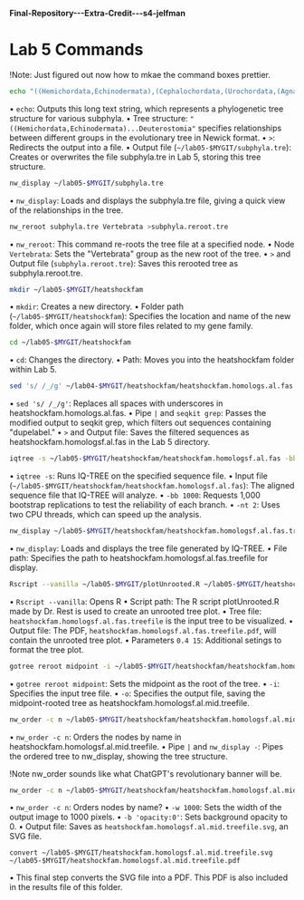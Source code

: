 **Final-Repository---Extra-Credit---s4-jelfman**
# Lab 5 Commands
!Note: Just figured out now how to mkae the command boxes prettier.

```bash
echo "((Hemichordata,Echinodermata),(Cephalochordata,(Urochordata,(Agnatha,(Chondrichthyes,((Amphibia,(Sauropsida,Mammalia)Amniota)Tetrapoda,Actinopterygii)Euteleostomi)Gnathostomata)Vertebrata))Chordata)Deuterostomia;" > ~/lab05-$MYGIT/subphyla.tre
```
•	`echo`: Outputs this long text string, which represents a phylogenetic tree structure for various subphyla.
•	Tree structure: `"((Hemichordata,Echinodermata)...Deuterostomia"` specifies relationships between different groups in the evolutionary tree in Newick format.
•	`>`: Redirects the output into a file.
•	Output file (`~/lab05-$MYGIT/subphyla.tre`): Creates or overwrites the file subphyla.tre in Lab 5, storing this tree structure.

```bash
nw_display ~/lab05-$MYGIT/subphyla.tre
```
•	`nw_display`: Loads and displays the subphyla.tre file, giving a quick view of the relationships in the tree.

```bash
nw_reroot subphyla.tre Vertebrata >subphyla.reroot.tre
```
•	`nw_reroot`: This command re-roots the tree file at a specified node.
•	Node `Vertebrata`: Sets the "Vertebrata" group as the new root of the tree.
•	`>` and Output file (`subphyla.reroot.tre`): Saves this rerooted tree as subphyla.reroot.tre.

```bash
mkdir ~/lab05-$MYGIT/heatshockfam
```
•	`mkdir`: Creates a new directory.
•	Folder path (`~/lab05-$MYGIT/heatshockfam`): Specifies the location and name of the new folder, which once again will store files related to my gene family.

```bash
cd ~/lab05-$MYGIT/heatshockfam
```
•	`cd`: Changes the directory.
•	Path: Moves you into the heatshockfam folder within Lab 5.

```bash
sed 's/ /_/g' ~/lab04-$MYGIT/heatshockfam/heatshockfam.homologs.al.fas | seqkit grep -v -r -p "dupelabel" > ~/lab05-$MYGIT/heatshockfam/heatshockfam.homologsf.al.fas
```
•	`sed 's/ /_/g'`: Replaces all spaces with underscores in heatshockfam.homologs.al.fas.
•	Pipe `|` and `seqkit grep`: Passes the modified output to seqkit grep, which filters out sequences containing "dupelabel."
•	`>` and Output file: Saves the filtered sequences as heatshockfam.homologsf.al.fas in the Lab 5 directory.

```bash
iqtree -s ~/lab05-$MYGIT/heatshockfam/heatshockfam.homologsf.al.fas -bb 1000 -nt 2
```
•	`iqtree -s`: Runs IQ-TREE on the specified sequence file.
•	Input file (`~/lab05-$MYGIT/heatshockfam/heatshockfam.homologsf.al.fas`): The aligned sequence file that IQ-TREE will analyze.
•	`-bb 1000`: Requests 1,000 bootstrap replications to test the reliability of each branch.
•	`-nt 2`: Uses two CPU threads, which can speed up the analysis.

```bash
nw_display ~/lab05-$MYGIT/heatshockfam/heatshockfam.homologsf.al.fas.treefile
```
•	`nw_display`: Loads and displays the tree file generated by IQ-TREE.
•	File path: Specifies the path to heatshockfam.homologsf.al.fas.treefile for display.

```bash
Rscript --vanilla ~/lab05-$MYGIT/plotUnrooted.R ~/lab05-$MYGIT/heatshockfam/heatshockfam.homologsf.al.fas.treefile ~/lab05-$MYGIT/heatshockfam/heatshockfam.homologsf.al.fas.treefile.pdf 0.4 15
```
•	`Rscript --vanilla`: Opens R
•	Script path: The R script plotUnrooted.R made by Dr. Rest is used to create an unrooted tree plot.
•	Tree file: `heatshockfam.homologsf.al.fas.treefile` is the input tree to be visualized.
•	Output file: The PDF, `heatshockfam.homologsf.al.fas.treefile.pdf`, will contain the unrooted tree plot.
•	Parameters `0.4 15`: Additional setings to format the tree plot.

```bash
gotree reroot midpoint -i ~/lab05-$MYGIT/heatshockfam/heatshockfam.homologsf.al.fas.treefile -o ~/lab05-$MYGIT/heatshockfam/heatshockfam.homologsf.al.mid.treefile
```
•	`gotree reroot midpoint`: Sets the midpoint as the root of the tree.
•	`-i`: Specifies the input tree file.
•	`-o`: Specifies the output file, saving the midpoint-rooted tree as heatshockfam.homologsf.al.mid.treefile.

```bash
nw_order -c n ~/lab05-$MYGIT/heatshockfam/heatshockfam.homologsf.al.mid.treefile | nw_display -
```
•	`nw_order -c n`: Orders the nodes by name in heatshockfam.homologsf.al.mid.treefile.
•	Pipe `|` and `nw_display -`: Pipes the ordered tree to nw_display, showing the tree structure.

!Note nw_order sounds like what ChatGPT's revolutionary banner will be.

```bash
nw_order -c n ~/lab05-$MYGIT/heatshockfam/heatshockfam.homologsf.al.mid.treefile | nw_display -w 1000 -b 'opacity:0' -s > ~/lab05-$MYGIT/heatshockfam/heatshockfam.homologsf.al.mid.treefile.svg
```
•	`nw_order -c n`: Orders nodes by name? 
•	`-w 1000`: Sets the width of the output image to 1000 pixels.
•	`-b 'opacity:0'`: Sets background opacity to 0.
•	Output file: Saves as `heatshockfam.homologsf.al.mid.treefile.svg`, an SVG file. 
```
convert ~/lab05-$MYGIT/heatshockfam.homologsf.al.mid.treefile.svg ~/lab05-$MYGIT/heatshockfam.homologsf.al.mid.treefile.pdf
```
• This final step converts the SVG file into a PDF. This PDF is also included in the results file of this folder.